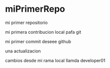 # miPrimerRepo


mi primer repositorio 

mi primera contribucion local pafa git

mi primer commit  deseee github

una actualizacion

cambios desde mi rama local llamda developer01
